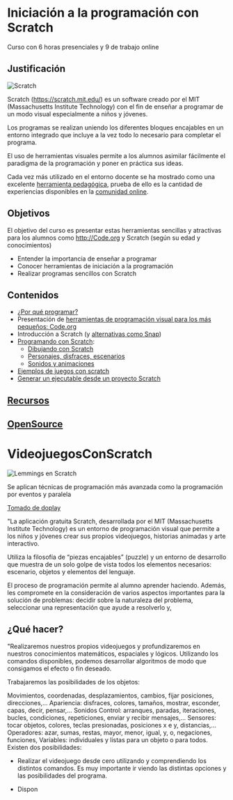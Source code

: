 # Iniciación a la programación con Scratch

Curso con 6 horas presenciales y  9 de trabajo online

## Justificación

![Scratch](https://upload.wikimedia.org/wikipedia/commons/thumb/f/fb/Scratch_2.0_Screen_Hello_World.png/640px-Scratch_2.0_Screen_Hello_World.png)


Scratch (https://scratch.mit.edu/) es un software creado por el MIT (Massachusetts Institute Technology) con el fin de enseñar a programar de un modo visual especialmente a niños y jóvenes.

Los programas se realizan uniendo los diferentes bloques encajables en un entorno integrado que incluye a la vez todo lo necesario para completar el programa.


El uso de herramientas visuales permite a los alumnos asimilar fácilmente el paradigma de la programación y poner en práctica sus ideas.

Cada vez más utilizado en el entorno docente se ha mostrado como una excelente [herramienta pedagógica](./contexto.md), prueba de ello es la cantidad de experiencias disponibles en la [comunidad online](https://scratch.mit.edu/explore/projects/all).

## Objetivos

El objetivo del curso es presentar estas herramientas sencillas y atractivas para los alumnos como http://Code.org y Scratch  (según su edad y conocimientos)

* Entender la importancia de enseñar a programar
* Conocer herramientas de iniciación a la programación
* Realizar programas sencillos con Scratch


## Contenidos

* [¿Por qué programar?](./contexto.md)
* Presentación de [herramientas de programación visual para los más pequeños: Code.org](./Bloques.md)
* Introducción a Scratch (y [alternativas como Snap](./snap.md))
* [Programando con Scratch](./Scratch.md):
  * [Dibujando con Scratch](./Scratch.md#vamos-a-dibujar)
  * [Personajes, disfraces, escenarios](./Scratch.md#personaje)
  * [Sonidos y animaciones](./Scratch.md#sonido)
* [Ejemplos de juegos con scratch](./Ejemplos.md)
* [Generar un ejecutable desde un proyecto Scratch](https://wiki.scratch.mit.edu/wiki/Porting_Scratch_Projects#Scratch_online_to_EXE)
## [Recursos](./recursos.md)

## [OpenSource](./opensource.md)


# VideojuegosConScratch

![Lemmings en Scratch](http://www.doplay.es/wp-content/uploads/2015/08/SCRATCH1.png)

Se aplican técnicas de programación más avanzada como la programación por eventos y paralela

[Tomado de doplay](http://www.doplay.es/producto/scratch/#1438962180132-f5a47be4-d78c)


"La aplicación gratuita Scratch, desarrollada por el MIT (Massachusetts Institute Technology) es un entorno de programación visual que permite a los niños y jóvenes crear sus propios videojuegos, historias animadas y arte interactivo.

Utiliza la filosofía de “piezas encajables” (puzzle) y un entorno de desarrollo que muestra de un solo golpe de vista todos los elementos necesarios: escenario, objetos y elementos del lenguaje.

El proceso de programación permite al alumno aprender haciendo. Además, les compromete en la consideración de varios aspectos importantes para la solución de problemas: decidir sobre la naturaleza del problema, seleccionar una representación que ayude a resolverlo y,

## ¿Qué hacer?

"Realizaremos nuestros propios videojuegos y profundizaremos en nuestros conocimientos matemáticos, espaciales y lógicos. Utilizando los comandos disponibles, podemos desarrollar algoritmos de modo que consigamos el efecto o fin deseado.

Trabajaremos las posibilidades de los objetos:

Movimientos, coordenadas, desplazamientos, cambios, fijar posiciones, direcciones,…
Apariencia: disfraces, colores, tamaños, mostrar, esconder, capas, decir, pensar,…
Sonidos
Control: arranques, paradas, iteraciones, bucles, condiciones, repeticiones, enviar y recibir mensajes,…
Sensores: tocar objetos, colores, teclas presionadas, posiciones x e y, distancias,…
Operadores: azar, sumas, restas, mayor, menor, igual, y, o, negaciones, funciones,
Variables: individuales y listas para un objeto o para todos.
Existen dos posibilidades:

* Realizar el videojuego desde cero utilizando y comprendiendo los distintos comandos. Es muy importante ir viendo las distintas opciones y las posibilidades del programa.

* Dispon
